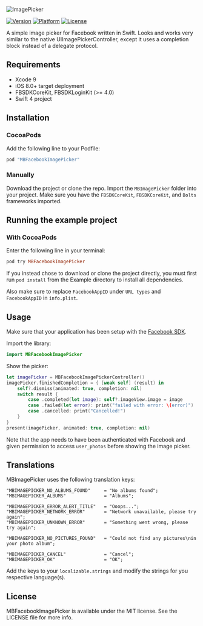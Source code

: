 ![ImagePicker](https://cloud.githubusercontent.com/assets/5389084/25696496/f0f0a7f0-30e9-11e7-9476-e2e000b18eb3.png)

[![Version](https://img.shields.io/cocoapods/v/MBFacebookImagePicker.svg?style=flat)](http://cocoapods.org/pods/MBFacebookImagePicker)
[![Platform](https://img.shields.io/cocoapods/p/MBFacebookImagePicker.svg?style=flat)](http://cocoapods.org/pods/MBFacebookImagePicker)
[![License](https://img.shields.io/cocoapods/l/MBFacebookImagePicker.svg?style=flat)](http://cocoapods.org/pods/MBFacebookImagePicker)

A simple image picker for Facebook written in Swift. Looks and works very similar to the native UIImagePickerController, except it uses a completion block instead of a delegate protocol.

## Requirements

* Xcode 9
* iOS 8.0+ target deployment
* FBSDKCoreKit, FBSDKLoginKit (>= 4.0)
* Swift 4 project 

## Installation

### CocoaPods

Add the following line to your Podfile:

```ruby
pod "MBFacebookImagePicker"
```

### Manually
Download the project or clone the repo. Import the `MBImagePicker` folder into your project. Make sure you have the `FBSDKCoreKit`, `FBSDKCoreKit`, and `Bolts` frameworks imported. 

## Running the example project

### With CocoaPods

Enter the following line in your terminal:

```ruby
pod try MBFacebookImagePicker
```

If you instead chose to download or clone the project directly, you must first run `pod install` from the Example directory to install all dependencies. 

Also make sure to replace `FacebookAppID` under `URL types` and `FacebookAppID` in `info.plist`.

## Usage

Make sure that your application has been setup with the [Facebook SDK](https://developers.facebook.com/docs/ios/getting-started).

Import the library: 

```swift
import MBFacebookImagePicker
```

Show the picker:

```swift
let imagePicker = MBFacebookImagePickerController()
imagePicker.finishedCompletion = { [weak self] (result) in
    self?.dismiss(animated: true, completion: nil)
    switch result {
        case .completed(let image): self?.imageView.image = image
        case .failed(let error): print("failed with error: \(error)")
        case .cancelled: print("Cancelled!")
    }
}
present(imagePicker, animated: true, completion: nil)
```

Note that the app needs to have been authenticated with Facebook and given permission to access `user_photos` before showing the image picker.


## Translations 

MBImagePicker uses the following translation keys:

```
"MBIMAGEPICKER_NO_ALBUMS_FOUND"     = "No albums found";
"MBIMAGEPICKER_ALBUMS"              = "Albums";

"MBIMAGEPICKER_ERROR_ALERT_TITLE"   = "Ooops...";
"MBIMAGEPICKER_NETWORK_ERROR"       = "Network unavailable, please try again";
"MBIMAGEPICKER_UNKNOWN_ERROR"       = "Something went wrong, please try again";

"MBIMAGEPICKER_NO_PICTURES_FOUND"   = "Could not find any pictures\nin your photo album";

"MBIMAGEPICKER_CANCEL"              = "Cancel";
"MBIMAGEPICKER_OK"                  = "OK";
```
Add the keys to your `localizable.strings` and modify the strings for you respective language(s).

## License

MBFacebookImagePicker is available under the MIT license. See the LICENSE file for more info.
